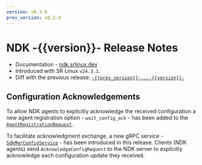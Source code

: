 ```yaml
---
version: v0.3.0
prev_version: v0.2.0
---
```

# NDK -{{version}}- Release Notes

* Documentation - [ndk.srlinux.dev](https://ndk.srlinux.dev/doc/sdk?version=-{{version}}-)
* Introduced with SR Linux `v24.3.1`.
* Diff with the previous release: [`-{{prev_version}}-...-{{version}}-`](https://github.com/nokia/srlinux-ndk-protobufs/compare/-{{prev_version}}-...-{{version}}-)

## Configuration Acknowledgements

To allow NDK agents to explicitly acknowledge the received configuration a new agent registration option - `wait_config_ack` - has been added to the [`AgentRegistrationRequest`][agent-reg-req-doc].

To facilitate acknowledgment exchange, a new gRPC service - [`SdkMgrConfigService`][sdk-mgr-config-svc-doc] - has been introduced in this release. Clients (NDK agents) send `AcknowledgeConfigRequest` to the NDK server to explicitly acknowledge each configuration update they received.

[agent-reg-req-doc]: https://ndk.srlinux.dev/doc/sdk?version=-{{version}}-#AgentRegistrationRequest
[sdk-mgr-config-svc-doc]: https://ndk.srlinux.dev/doc/config?version=-{{version}}-#SdkMgrConfigService
